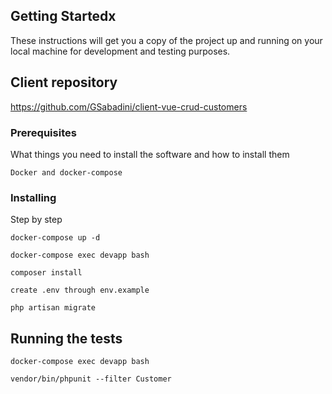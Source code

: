 ## Getting Startedx

These instructions will get you a copy of the project up and running on your local machine for development and testing purposes.

## Client repository

https://github.com/GSabadini/client-vue-crud-customers

### Prerequisites

What things you need to install the software and how to install them

```
Docker and docker-compose
```

### Installing

Step by step

```
docker-compose up -d
```

```
docker-compose exec devapp bash
```

```
composer install
```

```
create .env through env.example
```

```
php artisan migrate
```

## Running the tests

```
docker-compose exec devapp bash
```
```
vendor/bin/phpunit --filter Customer
```
